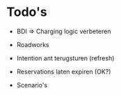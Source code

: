 # Todo's

- BDI
    => Charging logic verbeteren
                
- Roadworks
- Intention ant terugsturen (refresh)
- Reservations laten expiren (OK?)
- Scenario's
